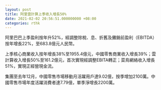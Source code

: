 ```yaml
---
layout: post
title: 阿里雲計算上季收入增長50%
date: 2021-02-02 20:56:51.000000000 +08:00
categories: rthk
---
```


阿里巴巴上季盈利按年升52%，經調整除稅、息、折舊及攤銷前盈利（EBITDA）按年增長22%，至683.8億元人民幣。

上季核心商業收入按年增長38%至1955.4億元，中國零售商業收入增長39%；雲計算收入增長50%至161.2億元，首次實現經調整EBITA轉正；菜鳥網絡收入增長51%，實現正經營現金流。

集團至去年12月，中國零售市場移動月活躍用戶達9.02億，按季增加2100萬。中國零售市場年度活躍消費者達7.79億，單季淨增長2200萬。
